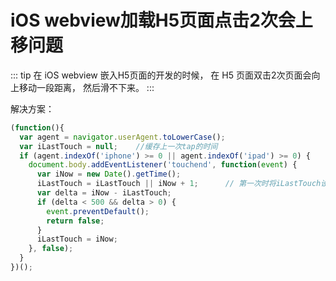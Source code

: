 # iOS webview加载H5页面点击2次会上移问题

::: tip
在 iOS webview 嵌入H5页面的开发的时候， 在 H5 页面双击2次页面会向上移动一段距离， 然后滑不下来。
:::

解决方案：

```js
(function(){
  var agent = navigator.userAgent.toLowerCase();
  var iLastTouch = null;    //缓存上一次tap的时间
  if (agent.indexOf('iphone') >= 0 || agent.indexOf('ipad') >= 0) {     //检测是否是ios
    document.body.addEventListener('touchend', function(event) {
      var iNow = new Date().getTime();
      iLastTouch = iLastTouch || iNow + 1;      // 第一次时将iLastTouch设为当前时间+1
      var delta = iNow - iLastTouch;
      if (delta < 500 && delta > 0) {
        event.preventDefault();
        return false;
      }
      iLastTouch = iNow;
    }, false);
  }
})();
```